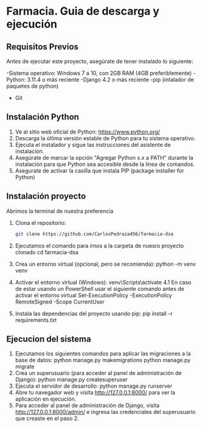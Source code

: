 # Farmacia. Guia de descarga y ejecución

## Requisitos Previos

Antes de ejecutar este proyecto, asegúrate de tener instalado lo siguiente:

-Sistema operativo: Windows 7 a 10, con 2GB RAM (4GB preferiblemente)
-Python: 3.11.4 o más reciente
-Django 4.2 o más reciente
-pip (intalador de paquetes de python) 
- Git

## Instalación Python
1. Ve al sitio web oficial de Python: https://www.python.org/
2. Descarga la última versión estable de Python para tu sistema operativo.
3. Ejecuta el instalador y sigue las instrucciones del asistente de instalación.
4. Asegúrate de marcar la opción "Agregar Python x.x a PATH" durante la instalación para que Python sea accesible desde la línea de comandos.
5. Asegurate de activar la casilla que instala PIP (package installer for Python)

## Instalación proyecto

Abrimos la terminal de nuestra preferencia

1. Clona el repositorio:

   ```bash
   git clone https://github.com/CarlosPedraza456/farmacia-dsa

2. Ejecutamos el comando para irnos a la carpeta de nuesro proyecto clonado
    cd farmacia-dsa
3. Crea un entorno virtual (opcional, pero se recomienda):
    python -m venv venv
4. Activar el entorno virtual (Windows):
    venv\Scripts\activate
4.1 En caso de estar usando un PowerShell usar el siguiente comando antes de activar el entorno virtual
   Set-ExecutionPolicy -ExecutionPolicy RemoteSigned -Scope CurrentUser
5. Instala las dependencias del proyecto usando pip:
    pip install -r requirements.txt

 ## Ejecucion del sistema
 1. Ejecutamos los siguientes comandos para aplicar las migraciones a la base de datos:
     python manage.py makemigrations
     python manage.py migrate
 2. Crea un superusuario (para acceder al panel de administración de Django):
    python manage.py createsuperuser
 3. Ejecuta el servidor de desarrollo:
    python manage.py runserver
 4. Abre tu navegador web y visita http://127.0.0.1:8000/ para ver la aplicación en ejecución.
 5. Para acceder al panel de administración de Django, visita http://127.0.0.1:8000/admin/ e ingresa las credenciales del superusuario que creaste en el paso 2.


